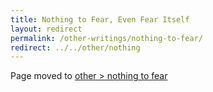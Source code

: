```yaml
---
title: Nothing to Fear, Even Fear Itself
layout: redirect
permalink: /other-writings/nothing-to-fear/
redirect: ../../other/nothing
---
```


Page moved to [other > nothing to fear](/other/nothing)
